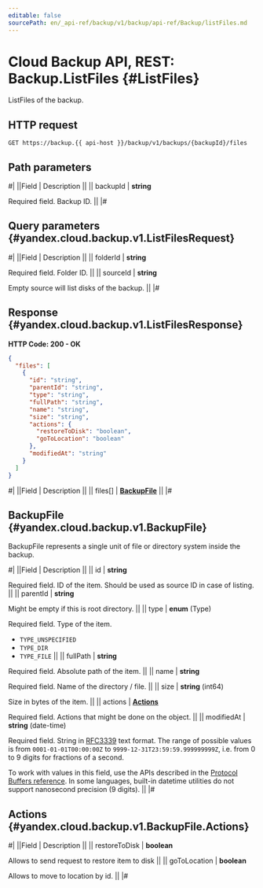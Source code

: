```yaml
---
editable: false
sourcePath: en/_api-ref/backup/v1/backup/api-ref/Backup/listFiles.md
---
```


# Cloud Backup API, REST: Backup.ListFiles {#ListFiles}

ListFiles of the backup.

## HTTP request

```
GET https://backup.{{ api-host }}/backup/v1/backups/{backupId}/files
```

## Path parameters

#|
||Field | Description ||
|| backupId | **string**

Required field. Backup ID. ||
|#

## Query parameters {#yandex.cloud.backup.v1.ListFilesRequest}

#|
||Field | Description ||
|| folderId | **string**

Required field. Folder ID. ||
|| sourceId | **string**

Empty source will list disks of the backup. ||
|#

## Response {#yandex.cloud.backup.v1.ListFilesResponse}

**HTTP Code: 200 - OK**

```json
{
  "files": [
    {
      "id": "string",
      "parentId": "string",
      "type": "string",
      "fullPath": "string",
      "name": "string",
      "size": "string",
      "actions": {
        "restoreToDisk": "boolean",
        "goToLocation": "boolean"
      },
      "modifiedAt": "string"
    }
  ]
}
```

#|
||Field | Description ||
|| files[] | **[BackupFile](#yandex.cloud.backup.v1.BackupFile)** ||
|#

## BackupFile {#yandex.cloud.backup.v1.BackupFile}

BackupFile represents a single unit of file or directory system inside the backup.

#|
||Field | Description ||
|| id | **string**

Required field. ID of the item. Should be used as source ID in case of listing. ||
|| parentId | **string**

Might be empty if this is root directory. ||
|| type | **enum** (Type)

Required field. Type of the item.

- `TYPE_UNSPECIFIED`
- `TYPE_DIR`
- `TYPE_FILE` ||
|| fullPath | **string**

Required field. Absolute path of the item. ||
|| name | **string**

Required field. Name of the directory / file. ||
|| size | **string** (int64)

Size in bytes of the item. ||
|| actions | **[Actions](#yandex.cloud.backup.v1.BackupFile.Actions)**

Required field. Actions that might be done on the object. ||
|| modifiedAt | **string** (date-time)

Required field. String in [RFC3339](https://www.ietf.org/rfc/rfc3339.txt) text format. The range of possible values is from
`0001-01-01T00:00:00Z` to `9999-12-31T23:59:59.999999999Z`, i.e. from 0 to 9 digits for fractions of a second.

To work with values in this field, use the APIs described in the
[Protocol Buffers reference](https://developers.google.com/protocol-buffers/docs/reference/overview).
In some languages, built-in datetime utilities do not support nanosecond precision (9 digits). ||
|#

## Actions {#yandex.cloud.backup.v1.BackupFile.Actions}

#|
||Field | Description ||
|| restoreToDisk | **boolean**

Allows to send request to restore item to disk ||
|| goToLocation | **boolean**

Allows to move to location by id. ||
|#